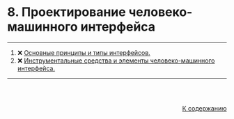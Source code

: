 #

<div id="md-top">
  <h1> 8. Проектирование человеко-машинного интерфейса </h1>
</div>

<hr/>
<ol>
  <li>❌ <a href="#1"> Основные принципы и типы интерфейсов. </a></li>
  <li>❌ <a href="#2"> Инструментальные средства и элементы человеко-машинного интерфейса. </a></li>
</ol>
<hr/>
<br />

##

<p align="right"><a href="#md-top">К содержанию</a></p>
